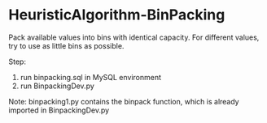# HeuristicAlgorithm-BinPacking

Pack available values into bins with identical capacity. For different values, try to use as little bins as possible. 

Step:
1. run binpacking.sql in MySQL environment
2. run BinpackingDev.py

Note: 
binpacking1.py contains the binpack function, which is already imported in BinpackingDev.py
